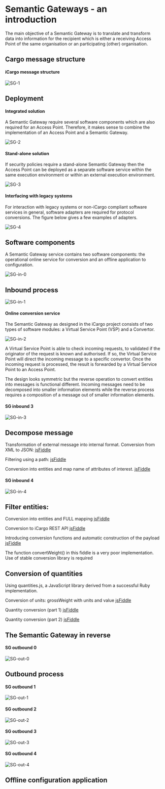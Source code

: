 # Semantic Gateways - an introduction

The main objective of a Semantic Gateway is to translate and transform data into information for the recipient which is either a receiving Access Point of the same organisation or an participating (other) organisation. 

## Cargo message structure


#### iCargo message structure

![SG-1](../images/SG-1.png)

## Deployment

#### Integrated solution

A Semantic Gateway require several software components which are also required for an Access Point. Therefore, it makes sense to combine the implementation of an Access Point and a Semantic Gateway. 

![SG-2](../images/SG-2.png)

#### Stand-alone solution

If security policies require a stand-alone Semantic Gateway then  the Access Point can be deployed as a separate software service within the same execution environment or within an external execution environment. 

![SG-3](../images/SG-3.png)

#### Interfacing with legacy systems

For interaction with legacy systems or non-iCargo compliant software services in general, software adapters are required for protocol conversions. The figure below gives a few examples of adapters.

![SG-4](../images/SG-4.png)

## Software components

A Semantic Gateway service contains two software components: the operational online service for conversion and an offline application to configuration.

![SG-in-0](../images/SG-in-0.png)

## Inbound process

![SG-in-1](../images/SG-in-1.png)

#### Online conversion service

The Semantic Gateway as designed in the iCargo project consists of two types of software modules: a Virtual Service Point (VSP) and a Convertor.
  
![SG-in-2](../images/SG-in-2.png)

A Virtual Service Point is able to check incoming requests, to validated if the originator of the request is known and authorised. If so, the Virtual Service Point will direct the incoming message to a specific convertor. Once the incoming request is processed, the result is forwarded by a Virtual Service Point to an Access Point.

The design looks symmetric but the reverse operation to convert entities into messages is functional different. Incoming messages need to be decomposed into smaller information elements while the reverse process requires a composition of a message out of smaller information elements. 
 
#### SG inbound 3

![SG-in-3](../images/SG-in-3.png)

Decompose message
-----------------
Transformation of external message into internal format.
Conversion from XML to JSON: 
[jsFiddle](http://jsfiddle.net/ErikCornelisse/89vwP/)

Filtering using a path:
[jsFiddle](http://jsfiddle.net/ErikCornelisse/4dgNN/)

Conversion into entities and map name of attributes of interest.
[jsFiddle](http://jsfiddle.net/ErikCornelisse/R69hY/)

#### SG inbound 4

![SG-in-4](../images/SG-in-4.png)

Filter entities:
----------------

Conversion into entities and FULL mapping
[jsFiddle](http://jsfiddle.net/ErikCornelisse/2RfD3/)

Conversion to iCargo REST API
[jsFiddle](http://jsfiddle.net/ErikCornelisse/f72mg/)

Introducing conversion functions and automatic construction of the payload
[jsFiddle](http://jsfiddle.net/ErikCornelisse/D5t4a/)

The function convertWeight() in this fiddle is a very poor implementation. Use of stable conversion library is required

Conversion of quantities
------------------------

Using quantities.js, a JavaScript library derived from a successful Ruby implementation.

Conversion of units: grossWeight with units and value
[jsFiddle](http://jsfiddle.net/ErikCornelisse/tVet5/)

Quantity conversion (part 1)
[jsFiddle](http://jsfiddle.net/ErikCornelisse/fPT5K/)

Quantity conversion (part 2)
[jsFiddle](http://jsfiddle.net/ErikCornelisse/7uUAt/)


## The Semantic Gateway in reverse

#### SG outbound 0

![SG-out-0](../images/SG-out-0.png)

## Outbound process

#### SG outbound 1

![SG-out-1](../images/SG-out-1.png)

#### SG outbound 2

![SG-out-2](../images/SG-out-2.png)

#### SG outbound 3

![SG-out-3](../images/SG-out-3.png)

#### SG outbound 4

![SG-out-4](../images/SG-out-4.png)

## Offline configuration application



